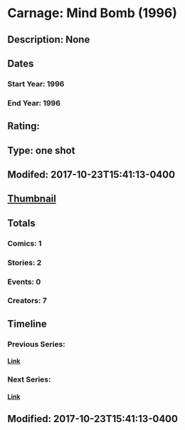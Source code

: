 # Carnage: Mind Bomb (1996)
## Description: None
## Dates
### Start Year: 1996
### End Year: 1996
## Rating: 
## Type: one shot
## Modifed: 2017-10-23T15:41:13-0400
## [Thumbnail](http://i.annihil.us/u/prod/marvel/i/mg/b/40/image_not_available.jpg)
## Totals
### Comics: 1
### Stories: 2
### Events: 0
### Creators: 7
## Timeline
### Previous Series: 
#### [Link]()
### Next Series: 
#### [Link]()
## Modified: 2017-10-23T15:41:13-0400